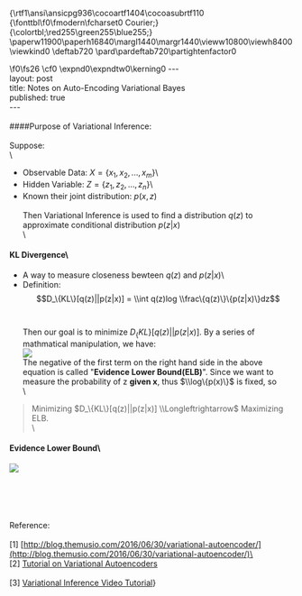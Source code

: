 {\rtf1\ansi\ansicpg936\cocoartf1404\cocoasubrtf110
{\fonttbl\f0\fmodern\fcharset0 Courier;}
{\colortbl;\red255\green255\blue255;}
\paperw11900\paperh16840\margl1440\margr1440\vieww10800\viewh8400\viewkind0
\deftab720
\pard\pardeftab720\partightenfactor0

\f0\fs26 \cf0 \expnd0\expndtw0\kerning0
---\
layout: post\
title: Notes on Auto-Encoding Variational Bayes\
published: true\
---\
\
####Purpose of Variational Inference:\
\
Suppose:\
\
- Observable Data: $X = \{x_1,x_2,...,x_m\}$\
- Hidden Variable: $Z = \{z_1,z_2,...,z_n\}$\
- Known their joint distribution: $p(x,z)$\
\
Then Variational Inference is used to find a distribution $q(z)$ to approximate conditional distribution $p(z|x)$\
\
#### KL Divergence\
-  A way to measure closeness bewteen $q(z)$ and $p(z|x)$\
- Definition: $$D_\{KL\}[q(z)||p(z|x)] = \\int q(z)log \\frac\{q(z)\}\{p(z|x)\}dz$$\
\
Then our goal is to minimize $D_\{KL\}[q(z)||p(z|x)]$. By a series of mathmatical manipulation, we have:\
![](https://raw.githubusercontent.com/sunshineatnoon/sunshineatnoon.github.io/master/images/KL.png)\
The negative of the first term on the right hand side in the above equation is called "**Evidence Lower Bound(ELB)**". Since we want to measure the probability of z **given x**, thus $\\log\{p(x)\}$ is fixed, so \
\
> Minimizing $D_\{KL\}[q(z)||p(z|x)] \\Longleftrightarrow$ Maximizing ELB.\
\
#### Evidence Lower Bound\
![](https://raw.githubusercontent.com/sunshineatnoon/sunshineatnoon.github.io/master/images/ELB.png)\
\
\
\
  \
\
Reference:\
\
[1] [http://blog.themusio.com/2016/06/30/variational-autoencoder/](http://blog.themusio.com/2016/06/30/variational-autoencoder/)\
\
[2] [Tutorial on Variational Autoencoders](http://arxiv.org/pdf/1606.05908v1.pdf)\
\
[3] [Variational Inference Video Tutorial](https://www.youtube.com/playlist?list=PLdk2fd27CQzSd1sQ3kBYL4vtv6GjXvPsE)}